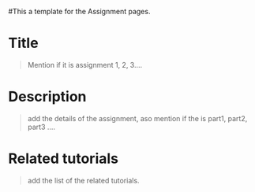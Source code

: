 #This a template for the Assignment pages.
# Title #
> Mention if it is assignment 1, 2, 3....

# Description #
> add the details of the assignment, aso mention if the is part1, part2, part3 ....

# Related tutorials #
> add the list of the related tutorials.